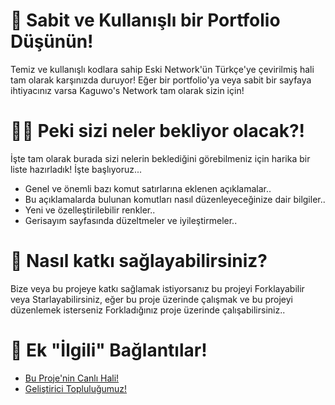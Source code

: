 # 📝 Sabit ve Kullanışlı bir Portfolio Düşünün!

Temiz ve kullanışlı kodlara sahip Eski Network'ün Türkçe'ye çevirilmiş hali tam olarak karşınızda duruyor! Eğer bir portfolio'ya veya sabit bir sayfaya ihtiyacınız varsa Kaguwo's Network tam olarak sizin için!

# 💁‍♂️ Peki sizi neler bekliyor olacak?!

İşte tam olarak burada sizi nelerin beklediğini görebilmeniz için harika bir liste hazırladık! İşte başlıyoruz...

- Genel ve önemli bazı komut satırlarına eklenen açıklamalar..
- Bu açıklamalarda bulunan komutları nasıl düzenleyeceğinize dair bilgiler..
- Yeni ve özelleştirilebilir renkler..
- Gerisayım sayfasında düzeltmeler ve iyileştirmeler..

# 📩 Nasıl katkı sağlayabilirsiniz?

Bize veya bu projeye katkı sağlamak istiyorsanız bu projeyi Forklayabilir veya Starlayabilirsiniz, eğer bu proje üzerinde çalışmak ve bu projeyi düzenlemek isterseniz Forkladığınız proje üzerinde çalışabilirsiniz..

# 🙏 Ek "İlgili" Bağlantılar!

- <a href="https://kaguwo.com/"> Bu Proje'nin Canlı Hali! </a>
- <a href="https://github.com/KaguwoNetwork"> Geliştirici Topluluğumuz! </a>
